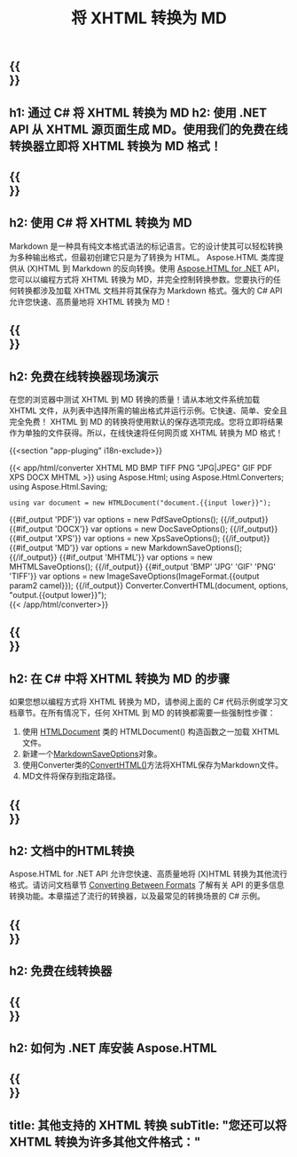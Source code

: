 ﻿---
translation: true
template: /templates/_template-conversion-child.md
title: 将 XHTML 转换为 MD
description: 在 C# 中将 XHTML 转换为 MD。在 ASP.NET 或任何 .NET 应用程序中轻松使用转换器 API。免费试用在线 XHTML 到 MD 转换器！
url: /net/conversion/xhtml-to-md/
family: html
platformtag: net
feature: conversion
informat: XHTML
outformat: MD
otherformats: PDF XPS DOCX GIF JPEG PNG TIFF BMP HTML MHTML
howto: howtoXhtml
---

{{<section banner>}}
---
h1: 通过 C# 将 XHTML 转换为 MD
h2: 使用 .NET API 从 XHTML 源页面生成 MD。使用我们的免费在线转换器立即将 XHTML 转换为 MD 格式！
---

{{<section overview>}}
---
h2: 使用 C# 将 XHTML 转换为 MD
---

Markdown 是一种具有纯文本格式语法的标记语言。它的设计使其可以轻松转换为多种输出格式，但最初创建它只是为了转换为 HTML。 Aspose.HTML 类库提供从 (X)HTML 到 Markdown 的反向转换。使用 [Aspose.HTML for .NET](https://products.aspose.com/html/net/) API，您可以以编程方式将 XHTML 转换为 MD，并完全控制转换参数。您要执行的任何转换都涉及加载 XHTML 文档并将其保存为 Markdown 格式。强大的 C# API 允许您快速、高质量地将 XHTML 转换为 MD！

{{<section demos>}}
---
h2: 免费在线转换器现场演示
---

在您的浏览器中测试 XHTML 到 MD 转换的质量！请从本地文件系统加载 XHTML 文件，从列表中选择所需的输出格式并运行示例。它快速、简单、安全且完全免费！ XHTML 到 MD 的转换将使用默认的保存选项完成。您将立即将结果作为单独的文件获得。所以，在线快速将任何网页或 XHTML 转换为 MD 格式！

{{<section "app-pluging" i18n-exclude>}}

{{< app/html/converter XHTML MD BMP TIFF PNG "JPG|JPEG" GIF PDF XPS DOCX MHTML >}}
using Aspose.Html;
using Aspose.Html.Converters;
using Aspose.Html.Saving;

    using var document = new HTMLDocument("document.{{input lower}}");
{{#if_output 'PDF'}}
    var options = new PdfSaveOptions();
{{/if_output}}
{{#if_output 'DOCX'}}
    var options = new DocSaveOptions();
{{/if_output}}
{{#if_output 'XPS'}}
    var options = new XpsSaveOptions();
{{/if_output}}
{{#if_output 'MD'}}
    var options = new MarkdownSaveOptions();
{{/if_output}}
{{#if_output 'MHTML'}}
    var options = new MHTMLSaveOptions();
{{/if_output}}
{{#if_output 'BMP' 'JPG' 'GIF' 'PNG' 'TIFF'}}
    var options = new ImageSaveOptions(ImageFormat.{{output param2 camel}});
{{/if_output}}
    Converter.ConvertHTML(document, options, "output.{{output lower}}");   
{{< /app/html/converter>}} 


{{<section steps>}}
---
h2: 在 C# 中将 XHTML 转换为 MD 的步骤
---

如果您想以编程方式将 XHTML 转换为 MD，请参阅上面的 C# 代码示例或学习文档章节。在所有情况下，任何 XHTML 到 MD 的转换都需要一些强制性步骤：

1. 使用 [HTMLDocument](https://reference.aspose.com/html/net/aspose.html/htmldocument/) 类的 HTMLDocument() 构造函数之一加载 XHTML 文件。
1. 新建一个[MarkdownSaveOptions](https://reference.aspose.com/html/net/aspose.html.saving/markdownsaveoptions/)对象。
1. 使用Converter类的[ConvertHTML()](https://reference.aspose.com/html/net/aspose.html.converters/converter/converthtml/)方法将XHTML保存为Markdown文件。
1. MD文件将保存到指定路径。

{{<section documentation>}}
---
h2: 文档中的HTML转换
---

Aspose.HTML for .NET API 允许您快速、高质量地将 (X)HTML 转换为其他流行格式。请访问文档章节 <a href="https://docs.aspose.com/html/net/converting-between-formats/" target="_blank">Converting Between Formats</a> 了解有关 API 的更多信息转换功能。本章描述了流行的转换器，以及最常见的转换场景的 C# 示例。

{{<section online-converters>}}
---
h2: 免费在线转换器
---

{{<section get-started>}}
---
h2: 如何为 .NET 库安装 Aspose.HTML
---

{{<section other-conversions>}}
---
title: 其他支持的 XHTML 转换
subTitle: "您还可以将 XHTML 转换为许多其他文件格式："
---